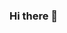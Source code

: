 ### Hi there 👋

<!--
**Josholeary/Josholeary** is a ✨ _special_ ✨ repository because its `README.md` (this file) appears on your GitHub profile.

Here are some ideas to get you started:

- 🔭 I’m currently working on a Golf Score tracking web application
- 🌱 I’m currently learning React JS
- 📫 How to reach me: Josholeary7@gmail.com
-->

